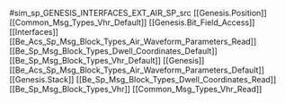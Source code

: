 #sim_sp_GENESIS_INTERFACES_EXT_AIR_SP_src
[[Genesis.Position]]
[[Common_Msg_Types_Vhr_Default]]
[[Genesis.Bit_Field_Access]]
[[Interfaces]]
[[Be_Acs_Sp_Msg_Block_Types_Air_Waveform_Parameters_Read]]
[[Be_Sp_Msg_Block_Types_Dwell_Coordinates_Default]]
[[Be_Sp_Msg_Block_Types_Vhr_Default]]
[[Genesis]]
[[Be_Acs_Sp_Msg_Block_Types_Air_Waveform_Parameters_Default]]
[[Genesis.Stack]]
[[Be_Sp_Msg_Block_Types_Dwell_Coordinates_Read]]
[[Be_Sp_Msg_Block_Types_Vhr]]
[[Common_Msg_Types_Vhr_Read]]
